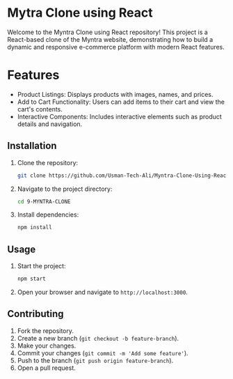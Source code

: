 # Mytra Clone using React

Welcome to the Myntra Clone using React repository! This project is a React-based clone of the Myntra website, demonstrating how to build a dynamic and responsive e-commerce platform with modern React features.

# Features

- Product Listings: Displays products with images, names, and prices.
- Add to Cart Functionality: Users can add items to their cart and view the cart's contents.
- Interactive Components: Includes interactive elements such as product details and navigation.

## Installation

1. Clone the repository:
   ```sh
   git clone https://github.com/Usman-Tech-Ali/Myntra-Clone-Using-React.git
   ```
2. Navigate to the project directory:
   ```sh
   cd 9-MYNTRA-CLONE
   ```
3. Install dependencies:
   ```sh
   npm install
   ```

## Usage

1. Start the project:
   ```sh
   npm start
   ```
2. Open your browser and navigate to `http://localhost:3000`.

## Contributing

1. Fork the repository.
2. Create a new branch (`git checkout -b feature-branch`).
3. Make your changes.
4. Commit your changes (`git commit -m 'Add some feature'`).
5. Push to the branch (`git push origin feature-branch`).
6. Open a pull request.
